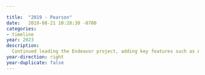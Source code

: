 ```yaml
---

title:  "2019 - Pearson"
date:   2019-08-21 10:28:30 -0700
categories:
- timeline
year: 2023
description: 
  Continued leading the Endeavor project, adding key features such as AI powered reporting based on GitLab and DigitalOcean activity, along with enhanced project management capabilities.
year-direction: right
year-duplicate: false
---
```


